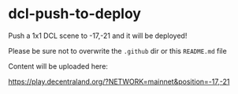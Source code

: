 # dcl-push-to-deploy

Push a 1x1 DCL scene to -17,-21 and it will be deployed!

Please be sure not to overwrite the `.github` dir or this `README.md` file

Content will be uploaded here:

https://play.decentraland.org/?NETWORK=mainnet&position=-17,-21
